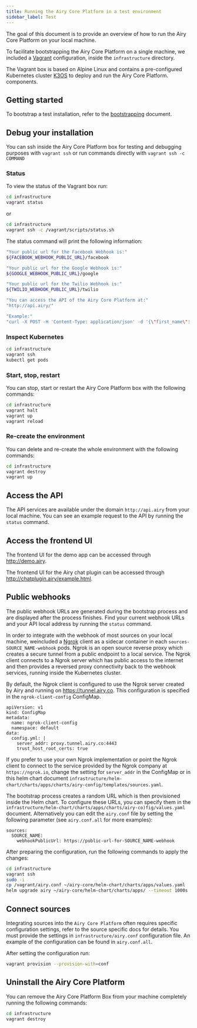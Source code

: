 ```yaml
---
title: Running the Airy Core Platform in a test environment
sidebar_label: Test
---
```


The goal of this document is to provide an overview of how to run the Airy Core Platform on your local machine.

To facilitate bootstrapping the Airy Core Platform on a single machine, we included a [Vagrant](https://www.vagrantup.com) configuration, inside the `infrastructure` directory.

The Vagrant box is based on Alpine Linux and contains a pre-configured Kubernetes cluster [K3OS](https://k3os.io/) to deploy and run the Airy Core Platform.
components.

## Getting started


To bootstrap a test installation, refer to the [bootstrapping](/index.md#bootstrapping-the-airy-core-platform) document.


## Debug your installation

You can ssh inside the Airy Core Platform box for testing and debugging purposes with `vagrant ssh` or run commands directly with `vagrant ssh -c COMMAND`

### Status

To view the status of the Vagrant box run:

```sh
cd infrastructure
vagrant status
```

or

```sh
cd infrastructure
vagrant ssh -c /vagrant/scripts/status.sh
```

The status command will print the following information:
```sh
"Your public url for the Facebook Webhook is:"
${FACEBOOK_WEBHOOK_PUBLIC_URL}/facebook

"Your public url for the Google Webhook is:"
${GOOGLE_WEBHOOK_PUBLIC_URL}/google

"Your public url for the Twilio Webhook is:"
${TWILIO_WEBHOOK_PUBLIC_URL}/twilio

"You can access the API of the Airy Core Platform at:"
"http://api.airy/"

"Example:"
"curl -X POST -H 'Content-Type: application/json' -d '{\"first_name\": \"Grace\",\"last_name\": \"Hopper\",\"password\": \"the_answer_is_42\",\"email\": \"grace@example.com\"}' 
```


### Inspect Kubernetes

```sh
cd infrastructure
vagrant ssh
kubectl get pods
```

### Start, stop, restart

You can stop, start or restart the Airy Core Platform box with the following
commands:

```sh
cd infrastructure
vagrant halt
vagrant up
vagrant reload
```

### Re-create the environment

You can delete and re-create the whole environment with the following commands:

```sh
cd infrastructure
vagrant destroy
vagrant up
```

## Access the API

The API services are available under the domain `http://api.airy` from your local machine. You can see an example  request to the API by running the `status` command.

## Access the frontend UI

The frontend UI for the demo app can be accessed through http://demo.airy.

The frontend UI for the Airy chat plugin can be accessed through http://chatplugin.airy/example.html.


## Public webhooks

The public webhook URLs are generated during the bootstrap process and are displayed after the process finishes. Find your current webhook URLs and your API local address by running the `status` command.

In order to integrate with the webhook of most sources on your local machine, weincluded a [Ngrok](https://ngrok.com/) client as a sidecar container in each `sources-SOURCE_NAME-webhook` pods. Ngrok is an open source reverse proxy which creates a secure tunnel from a public endpoint to a local service. The Ngrok client connects to a Ngrok server which has public access to the internet and then provides a reversed proxy connectivity back to the webhook services, running inside the Kubernetes cluster.

By default, the Ngrok client is configured to use the Ngrok server created by Airy and running on https://tunnel.airy.co. This configuration is specified in the `ngrok-client-config` ConfigMap. 

```
apiVersion: v1
kind: ConfigMap
metadata:
  name: ngrok-client-config
  namespace: default
data:
  config.yml: |
    server_addr: proxy.tunnel.airy.co:4443
    trust_host_root_certs: true
```

If you prefer to use your own Ngrok implementation or point the Ngrok client to connect to the service provided by the Ngrok company at  `https://ngrok.io`, change the setting for `server_addr` in the ConfigMap or in this helm chart document `infrastructure/helm-chart/charts/apps/charts/airy-config/templates/sources.yaml`.

The bootstrap process creates a random URL which is then provisioned inside the Helm chart. To configure these URLs, you can specify them in the `infrastructure/helm-chart/charts/apps/charts/airy-co)fig/values.yaml` document. Alternatively  you can edit the `airy.conf` file by setting the following parameter (see `airy.conf.all` for more examples):

```
sources:
  SOURCE_NAME:
    webhookPublicUrl: https://public-url-for-SOURCE_NAME-webhook
```

After preparing the configuration, run the following commands to apply the changes:

```sh
cd infrastructure
vagrant ssh
sudo -i
cp /vagrant/airy.conf ~/airy-core/helm-chart/charts/apps/values.yaml
helm upgrade airy ~/airy-core/helm-chart/charts/apps/ --timeout 1000s
```

## Connect sources

Integrating sources into the `Airy Core Platform` often requires specific configuration settings, refer to the source specific docs for details. You must provide the settings in `infrastructure/airy.conf` configuration file. An example of the configuration can be found in `airy.conf.all`.

After setting the configuration run:

```sh
vagrant provision --provision-with=conf
```

## Uninstall the Airy Core Platform

You can remove the Airy Core Platform Box from your machine completely running
the following commands:

```sh
cd infrastructure
vagrant destroy
```
